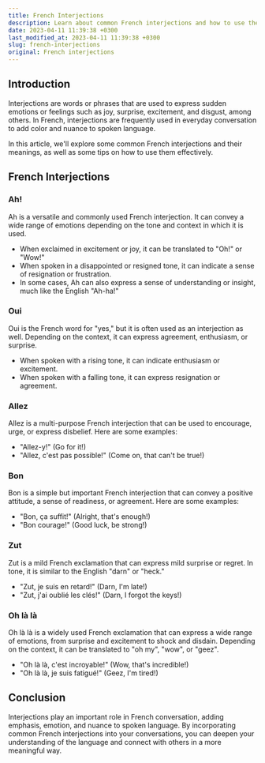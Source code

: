 ```yaml
---
title: French Interjections
description: Learn about common French interjections and how to use them in conversation.
date: 2023-04-11 11:39:38 +0300
last_modified_at: 2023-04-11 11:39:38 +0300
slug: french-interjections
original: French interjections
---
```

## Introduction

Interjections are words or phrases that are used to express sudden emotions or feelings such as joy, surprise, excitement, and disgust, among others. In French, interjections are frequently used in everyday conversation to add color and nuance to spoken language.

In this article, we'll explore some common French interjections and their meanings, as well as some tips on how to use them effectively.

## French Interjections

### Ah!

Ah is a versatile and commonly used French interjection. It can convey a wide range of emotions depending on the tone and context in which it is used. 

- When exclaimed in excitement or joy, it can be translated to "Oh!" or "Wow!" 
- When spoken in a disappointed or resigned tone, it can indicate a sense of resignation or frustration. 
- In some cases, Ah can also express a sense of understanding or insight, much like the English "Ah-ha!"

### Oui

Oui is the French word for "yes," but it is often used as an interjection as well. Depending on the context, it can express agreement, enthusiasm, or surprise. 

- When spoken with a rising tone, it can indicate enthusiasm or excitement. 
- When spoken with a falling tone, it can express resignation or agreement.

### Allez

Allez is a multi-purpose French interjection that can be used to encourage, urge, or express disbelief. Here are some examples: 

- "Allez-y!" (Go for it!)
- "Allez, c'est pas possible!" (Come on, that can't be true!)

### Bon

Bon is a simple but important French interjection that can convey a positive attitude, a sense of readiness, or agreement. Here are some examples: 

- "Bon, ça suffit!" (Alright, that's enough!)
- "Bon courage!" (Good luck, be strong!)

### Zut

Zut is a mild French exclamation that can express mild surprise or regret. In tone, it is similar to the English "darn" or "heck." 

- "Zut, je suis en retard!" (Darn, I'm late!)
- "Zut, j'ai oublié les clés!" (Darn, I forgot the keys!)

### Oh là là

Oh là là is a widely used French exclamation that can express a wide range of emotions, from surprise and excitement to shock and disdain. Depending on the context, it can be translated to "oh my", "wow", or "geez". 

- "Oh là là, c'est incroyable!" (Wow, that's incredible!)
- "Oh là là, je suis fatigué!" (Geez, I'm tired!)

## Conclusion

Interjections play an important role in French conversation, adding emphasis, emotion, and nuance to spoken language. By incorporating common French interjections into your conversations, you can deepen your understanding of the language and connect with others in a more meaningful way.